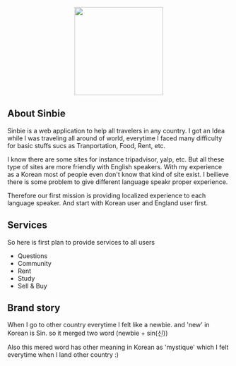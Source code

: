 <p align="center"><img src="http://i66.tinypic.com/121fm6h.png" width="200px"></p>

## About Sinbie

Sinbie is a web application to help all travelers in any country. 
I got an Idea while I was traveling all around of world, everytime I faced many difficulty for basic stuffs sucs as 
Tranportation, Food, Rent, etc.

I know there are some sites for instance tripadvisor, yalp, etc. But all these type of sites are more friendly with English speakers. 
With my experience as a Korean most of people even don't know that kind of site exist. 
I beilieve there is some problem to give different language speakr proper experience. 

Therefore our first mission is providing localized experience to each language speaker.
And start with Korean user and England user first. 


## Services

So here is first plan to provide services to all users

- Questions
- Community
- Rent
- Study
- Sell & Buy


## Brand story

When I go to other country everytime I felt like a newbie. 
and 'new' in Korean is Sin. so it merged two word (newbie + sin(신))

Also this mered word has other meaning in Korean as 'mystique' which I felt everytime when I land other country :)  
